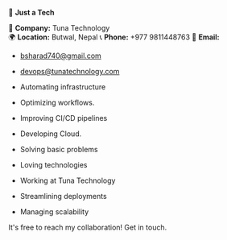 
👋 **Just a Tech**  

🏢 **Company:** Tuna Technology  
🌍 **Location:** Butwal, Nepal 
📞 **Phone:** +977 9811448763
📧 **Email:** 
  - bsharad740@gmail.com
  - devops@tunatechnology.com


- Automating infrastructure
- Optimizing workflows.
- Improving CI/CD pipelines
- Developing Cloud.
- Solving basic problems
- Loving technologies
- Working at Tuna Technology
- Streamlining deployments
- Managing scalability

It's free to reach my collaboration!
Get in touch.
